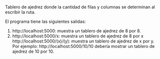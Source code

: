 Tablero de ajedrez donde la cantidad de filas y columnas se determinan al escribir la ruta.

El programa tiene las siguientes salidas:

1. http://localhost:5000: muestra un tablero de ajedrez de 8 por 8.
2. http://localhost:5000/x: muestra un tablero de ajedrez de 8 por x
http://localhost:5000/(x)/(y): muestra un tablero de ajedrez de x por y. 
Por ejemplo: http://localhost:5000/10/10 debería mostrar un tablero de ajedrez de 10 por 10.

